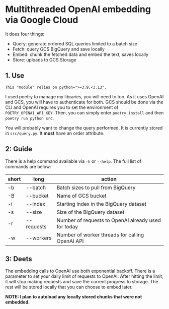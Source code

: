 # Multithreaded OpenAI embedding via Google Cloud

It does four things:
- Query: generate ordered SQL queries limited to a batch size
- Fetch: query GCS BigQuery and save locally
- Embed: chunk the fetched data and embed the text, saves locally
- Store: uploads to GCS Storage

## 1. Use

```
This "module" relies on python=">=3.9,<3.13".
````

I used poetry to manage my libraries, you will need to too. As it uses OpenAI
and GCS, you will have to authenticate for both. GCS should be done via the CLI
and OpenAI requires you to set the environment of `POETRY_OPENAI_API_KEY`. Then,
you can simply enter `poetry install` and then `poetry run python src`.

You will probably want to change the query performed. It is currently stored in
`src/query.py`. It **must** have an order attribute.

## 2: Guide

There is a help command available via `-h` or `--help`. The full list of 
commands are below:

| short | long       | action                                               |
|-------|------------|------------------------------------------------------|
| -b    | --batch    | Batch sizes to pull from BigQuery                    |
| -B    | --bucket   | Name of GCS bucket                                   |
| -i    | --index    | Starting index in the BigQuery dataset               |
| -s    | --size     | Size of the BigQuery dataset                         |
| -r    | --requests | Number of requests to OpenAI already used for today  |
| -w    | --workers  | Number of worker threads for calling OpenAI API      |

## 3: Deets

The embedding calls to OpenAI use both exponential backoff. There is a parameter 
to set your daily limit of requests to OpenAI. After hitting the limit, it will 
stop making requests and save the current progress to storage. The rest will be 
stored locally that you can choose to embed later.

**NOTE: I plan to autoload any locally stored chunks that were not embedded.**

